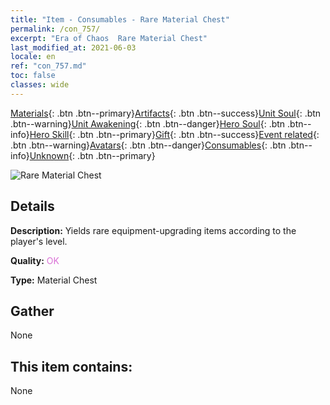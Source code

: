 ```yaml
---
title: "Item - Consumables - Rare Material Chest"
permalink: /con_757/
excerpt: "Era of Chaos  Rare Material Chest"
last_modified_at: 2021-06-03
locale: en
ref: "con_757.md"
toc: false
classes: wide
---
```

 [Materials](/Items/){: .btn .btn--primary}[Artifacts](/Items/Artifacts/){: .btn .btn--success}[Unit Soul](/Items/UnitSoul/){: .btn .btn--warning}[Unit Awakening](/Items/UnitAwakening/){: .btn .btn--danger}[Hero Soul](/Items/HeroSoul/){: .btn .btn--info}[Hero Skill](/Items/HeroSkill/){: .btn .btn--primary}[Gift](/Items/Gift/){: .btn .btn--success}[Event related](/Items/Events/){: .btn .btn--warning}[Avatars](/Items/Avatars/){: .btn .btn--danger}[Consumables](/Items/Consumables/){: .btn .btn--info}[Unknown](/Items/Unknown/){: .btn .btn--primary}

 ![Rare Material Chest](/images/t/i_304001.png)

## Details
 **Description:** Yields rare equipment-upgrading items according to the player's level.

 **Quality:** <span style="color: #DA70D6">OK</span>

 **Type:** Material Chest

## Gather

  None

## This item contains:

  None

